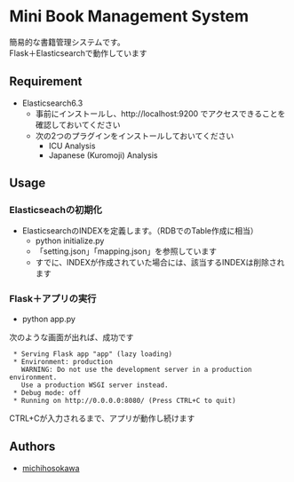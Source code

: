 # Mini Book Management System

簡易的な書籍管理システムです。  
Flask＋Elasticsearchで動作しています

## Requirement
- Elasticsearch6.3
    - 事前にインストールし、http://localhost:9200 でアクセスできることを確認しておいてください
    - 次の2つのプラグインをインストールしておいてください
        - ICU Analysis
        - Japanese (Kuromoji) Analysis

## Usage

### Elasticseachの初期化
- ElasticsearchのINDEXを定義します。（RDBでのTable作成に相当）
    - python initialize.py
    - 「setting.json」「mapping.json」を参照しています
    - すでに、INDEXが作成されていた場合には、該当するINDEXは削除されます

### Flask＋アプリの実行
- python app.py

次のような画面が出れば、成功です
```
 * Serving Flask app "app" (lazy loading)
 * Environment: production
   WARNING: Do not use the development server in a production environment.
   Use a production WSGI server instead.
 * Debug mode: off
 * Running on http://0.0.0.0:8080/ (Press CTRL+C to quit)
```  
CTRL+Cが入力されるまで、アプリが動作し続けます

## Authors
- [michihosokawa](https://github.com/michihosokawa)
